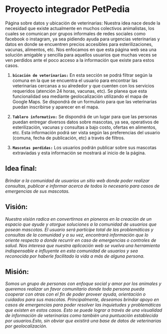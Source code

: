<h1>Proyecto integrador PetPedia</h1>    

Página sobre datos y ubicación de veterinarias: Nuestra idea nace desde la necesidad que existe actualmente en muchos colectivos animalistas, los cuales se comunican por grupos informales de redes sociales como facebook o instagram, ya sea pidiendo ayuda para urgencias veterinarias y datos en donde se encuentren precios accesibles para esterilizaciones, vacunas, alimentos, etc. Nos enfocamos en que esta página web sea una solución amigable y sencilla para aquellos usuarios que muchas veces se ven perdidos ante el poco acceso a la información que existe para estos casos.

1. <b>`bicación de veterinarias:`</b> En esta sección se podrá filtrar según la comuna en la que se encuentra el usuario para encontrar las veterinarias cercanas a su alrededor y que cuenten con los servicios requeridos (atención 24 horas, vacunas, etc). Se planea que esta funcionalidad sea mediante geolocalización utilizando el mapa de Google Maps. Se dispondrá de un formulario para que las veterinarias puedan inscribirse y aparecer en el mapa.

2. <b>`Tablero informativo:`</b> Se dispondrá de un lugar para que las personas puedan entregar diversos datos sobre mascotas, ya sea, operativos de esterilización, vacunas y consultas a bajo costo, ofertas en alimentos, etc. Esta información podrá ser vista según las preferencias del usuario (comuna, fecha de publicación, etc) a través de filtros.

3. <b>`Mascotas perdidas:`</b> Los usuarios podrán publicar sobre sus mascotas extraviadas y esta información se mostrará al inicio de la página.

<h2>Idea final:</h2>
<i>Brindar a la comunidad de usuarios un sitio web donde poder realizar consultas, publicar e informar acerca de todos lo necesario para  casos de emergencias de sus mascotas.</i>

<h2>Visión:</h2>
<i>Nuestra visión radica en convertirnos en pioneros en la creación de un espacio que ayude y otorgue soluciones a la comunidad de usuarios que posean mascotas. El usuario será partícipe total de las problemáticas y consultas de la comunidad y a su vez, encontrará información que lo oriente respecto a donde recurrir en caso de emergencias o controles de salud. Nos interesa que nuestra aplicación web se vuelva una herramienta indispensable e influyente en esta comunidad de usuarios y sea reconocida por haberle facilitado la vida a más de alguna persona.</i>

<h2>Misión:</h2>
<i>Somos un grupo de personas con enfoque social y amor por los animales y queremos realizar un favor comunitario donde toda persona pueda cooperar con otras con el fin de poder proveer ayuda, orientación o cuidados para sus mascotas. Principalmente, deseamos brindar apoyo en casos de emergencias para poder resolver las inquietudes y problemáticas que existen en estos casos. Esto se puede lograr a través de una visualidad de información de veterinarias como también una puntuación establecida por usuarios.Esto, sin obviar que existirá una base de datos de veterinarias por geolocalización.</i>

